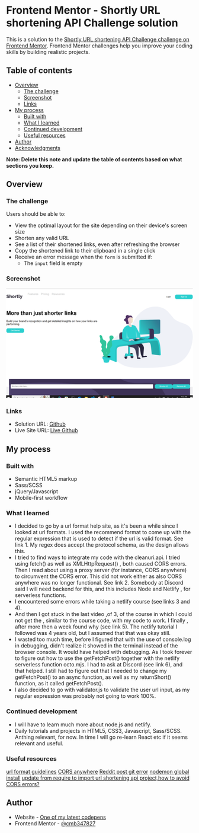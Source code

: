 # Frontend Mentor - Shortly URL shortening API Challenge solution

This is a solution to the [Shortly URL shortening API Challenge challenge on Frontend Mentor](https://www.frontendmentor.io/challenges/url-shortening-api-landing-page-2ce3ob-G). Frontend Mentor challenges help you improve your coding skills by building realistic projects. 

## Table of contents

- [Overview](#overview)
  - [The challenge](#the-challenge)
  - [Screenshot](#screenshot)
  - [Links](#links)
- [My process](#my-process)
  - [Built with](#built-with)
  - [What I learned](#what-i-learned)
  - [Continued development](#continued-development)
  - [Useful resources](#useful-resources)
- [Author](#author)
- [Acknowledgments](#acknowledgments)

**Note: Delete this note and update the table of contents based on what sections you keep.**

## Overview

### The challenge

Users should be able to:

- View the optimal layout for the site depending on their device's screen size
- Shorten any valid URL
- See a list of their shortened links, even after refreshing the browser
- Copy the shortened link to their clipboard in a single click
- Receive an error message when the `form` is submitted if:
  - The `input` field is empty

### Screenshot


![screenshot](./images/screenshot.PNG "screenshot")

### Links

- Solution URL: [Github]()
- Live Site URL: [Live Github]()

## My process

### Built with

- Semantic HTML5 markup
- Sass/SCSS
- jQuery/Javascript
- Mobile-first workflow


### What I learned

- I decided to go by a url format help site, as it's been a while since I looked at url formats. I used the recommend format to come up with the regular expression that is used to detect if the url is valid format. See link 1. My regex does accept the protocol schema, as the design allows this. 
- I tried to find ways to integrate my code with the cleanuri.api. I tried using fetch() as well as XMLHttpRequest() , both caused CORS errors. Then I read about using a proxy server (for instance, CORS anywhere) to circumvent the CORS error.
  This did not work either as also CORS anywhere was no longer functional. See link 2. Somebody at Discord said I will need backend for this, and this includes Node and Netlify , for serverless functions. 
- I encountered some errors while taking a netlify course (see links 3 and 4).
- And then I got stuck in the last video ,of 3, of the course in which I could not get the , similar to the course code, with my code to work. I finally , after more then a week found why (see link 5). The netlify tutorial I followed was 4 years old, but I assumed that that was okay still. 
-  I wasted too much time, before I figured that with the use of console.log in debugging, didn't realize it showed in the terminal instead of the browser console. It would have helped with debugging. As I took forever to figure out how to use the getFetchPost() together with the netlify serverless function octo.mjs.  I had to ask at Discord (see link 6), and that helped.  I still had to figure out that I needed to change my getFetchPost() to an async function, as well as my returnShort() function, as it called getFetchPost().
- I also decided to go with validator.js to validate the user url input, as my regular expression was probably not going to work 100%.
  

### Continued development
- I will have to learn much more about node.js and netlify.
- Daily tutorials and projects in HTML5, CSS3, Javascript, Sass/SCSS. Anthing relevant, for now. In time I will go re-learn React etc if it seems relevant and useful.

### Useful resources

 [url format guidelines](https://help.zscaler.com/zia/url-format-guidelines)
 [CORS anywhere](https://github.com/Rob--W/cors-anywhere/issues/301)
 [Reddit post git error](https://www.reddit.com/r/git/comments/krp2iy/couldnt_find_remote_ref_master/)
 [nodemon global install](https://stackoverflow.com/questions/40359590/nodemon-command-is-not-recognized-in-terminal-for-node-js-server)
 [update from require to import ](https://www.netlify.com/blog/how-to-make-a-fetch-request-using-node-fetch-v3/)
 [url shortening api project,how to avoid CORS errors?](https://discord.com/channels/824970620529279006/1364845356009132033)



## Author

- Website - [One of my latest codepens](https://codepen.io/cynthiab72/pen/oNybYON)
- Frontend Mentor - [@cmb347827](https://www.frontendmentor.io/profile/cmb347827)

